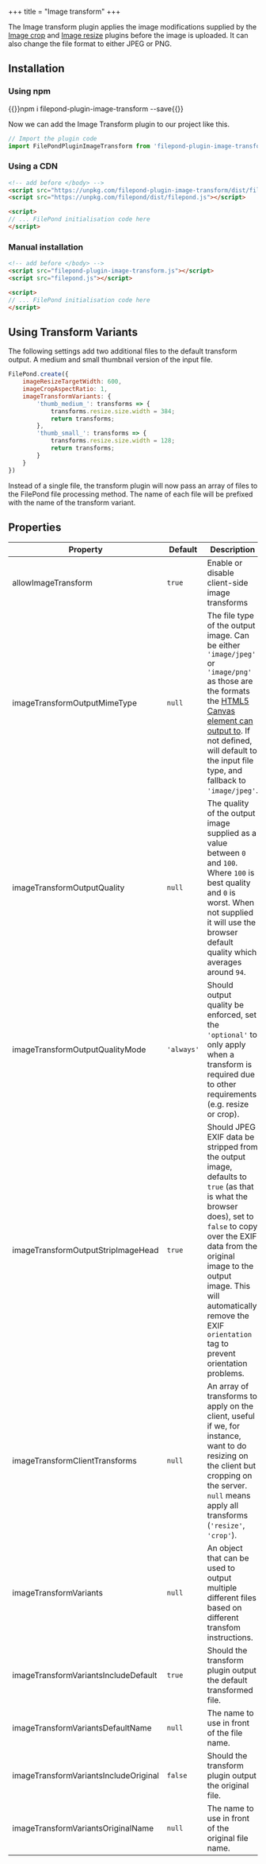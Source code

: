 +++
title = "Image transform"
+++

The Image transform plugin applies the image modifications supplied by the [Image crop](../image-crop) and [Image resize](../image-resize) plugins before the image is uploaded. It can also change the file format to either JPEG or PNG.


## Installation

### Using npm

{{<cmd>}}npm i filepond-plugin-image-transform --save{{</cmd>}}

Now we can add the Image Transform plugin to our project like this.

```js
// Import the plugin code
import FilePondPluginImageTransform from 'filepond-plugin-image-transform';
```


### Using a CDN

```html
<!-- add before </body> -->
<script src="https://unpkg.com/filepond-plugin-image-transform/dist/filepond-plugin-image-transform.js"></script>
<script src="https://unpkg.com/filepond/dist/filepond.js"></script>

<script>
// ... FilePond initialisation code here
</script>
```

### Manual installation

```html
<!-- add before </body> -->
<script src="filepond-plugin-image-transform.js"></script>
<script src="filepond.js"></script>

<script>
// ... FilePond initialisation code here
</script>
```

## Using Transform Variants

The following settings add two additional files to the default transform output. A medium and small thumbnail version of the input file.

```js
FilePond.create({
    imageResizeTargetWidth: 600,
    imageCropAspectRatio: 1,
    imageTransformVariants: {
        'thumb_medium_': transforms => {
            transforms.resize.size.width = 384;
            return transforms;
        },
        'thumb_small_': transforms => {
            transforms.resize.size.width = 128;
            return transforms;
        }
    }
})
```

Instead of a single file, the transform plugin will now pass an array of files to the FilePond file processing method. The name of each file will be prefixed with the name of the transform variant.

## Properties

| Property                     | Default | Description                                                                                                                                                                                                                                                                                                         |
| ---------------------------- | ------- | ------------------------------------------------------------------------------------------------------------------------------------------------------------------------------------------------------------------------------------------------------------------------------------------------------------------- |
| allowImageTransform          | `true`  | Enable or disable client-side image transforms                                                                                                                                                                                                                                                                      |
| imageTransformOutputMimeType | `null`  | The file type of the output image. Can be either `'image/jpeg'` or `'image/png'` as those are the formats the [HTML5 Canvas element can output to](https://developer.mozilla.org/en-US/docs/Web/API/HTMLCanvasElement/toBlob). If not defined, will default to the input file type, and fallback to `'image/jpeg'`. |
| imageTransformOutputQuality  | `null`  | The quality of the output image supplied as a value between `0` and `100`. Where `100` is best quality and `0` is worst. When not supplied it will use the browser default quality which averages around `94`.                                                                                                      |
| imageTransformOutputQualityMode | `'always'` | Should output quality be enforced, set the `'optional'` to only apply when a transform is required due to other requirements (e.g. resize or crop). |
| imageTransformOutputStripImageHead | `true` | Should JPEG EXIF data be stripped from the output image, defaults to `true` (as that is what the browser does), set to `false` to copy over the EXIF data from the original image to the output image. This will automatically remove the EXIF `orientation` tag to prevent orientation problems. |
| imageTransformClientTransforms | `null` | An array of transforms to apply on the client, useful if we, for instance, want to do resizing on the client but cropping on the server. `null` means apply all transforms (`'resize'`, `'crop'`). |
| imageTransformVariants | `null` | An object that can be used to output multiple different files based on different transfom instructions. |
| imageTransformVariantsIncludeDefault | `true` | Should the transform plugin output the default transformed file. |
| imageTransformVariantsDefaultName | `null` | The name to use in front of the file name. |
| imageTransformVariantsIncludeOriginal | `false` | Should the transform plugin output the original file. |
| imageTransformVariantsOriginalName | `null` | The name to use in front of the original file name. |